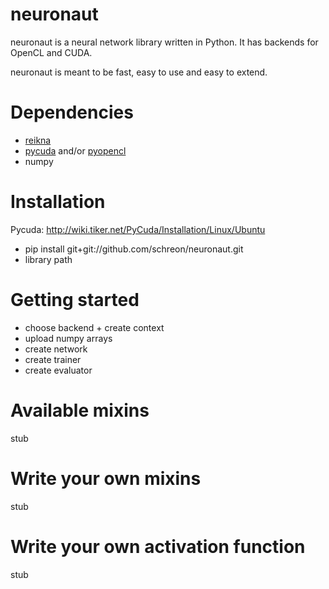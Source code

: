 neuronaut
=========

neuronaut is a neural network library written in Python. It has backends for OpenCL and CUDA.

neuronaut is meant to be fast, easy to use and easy to extend.

Dependencies
============
- [reikna ](https://github.com/Manticore/reikna)
- [pycuda](https://github.com/inducer/pycuda) and/or [pyopencl](https://github.com/inducer/pyopencl)
- numpy

Installation
============

Pycuda: http://wiki.tiker.net/PyCuda/Installation/Linux/Ubuntu

- pip install git+git://github.com/schreon/neuronaut.git
- library path

Getting started
===============
- choose backend + create context
- upload numpy arrays
- create network
- create trainer
- create evaluator

Available mixins
=====================
stub

Write your own mixins
=====================
stub

Write your own activation function
==================================
stub
